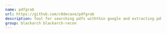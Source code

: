 ```yaml
---
name: pdfgrab
url: https://github.com/c0decave/pdfgrab
description: Tool for searching pdfs withthin google and extracting pdf metadata.
group: blackarch blackarch-recon
---
```


